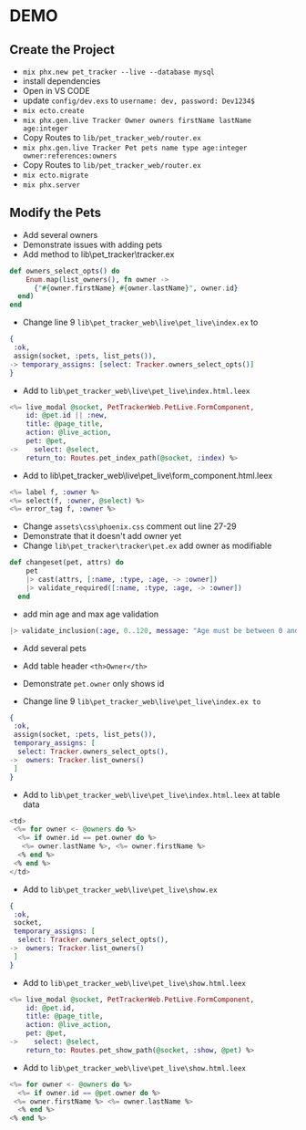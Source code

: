 # DEMO

## Create the Project

- `mix phx.new pet_tracker --live --database mysql`
- install dependencies
- Open in VS CODE
- update `config/dev.exs` to `username: dev, password: Dev1234$`
- `mix ecto.create`
- `mix phx.gen.live Tracker Owner owners firstName lastName age:integer`
- Copy Routes to `lib/pet_tracker_web/router.ex`
- `mix phx.gen.live Tracker Pet pets name type age:integer owner:references:owners`
- Copy Routes to `lib/pet_tracker_web/router.ex`
- `mix ecto.migrate`
- `mix phx.server`

## Modify the Pets

- Add several owners
- Demonstrate issues with adding pets
- Add method to lib\pet_tracker\tracker.ex

```Elixir
def owners_select_opts() do
    Enum.map(list_owners(), fn owner ->
      {"#{owner.firstName} #{owner.lastName}", owner.id}
  end)
end
```

- Change line 9 `lib\pet_tracker_web\live\pet_live\index.ex` to

```Elixir
{
 :ok,
 assign(socket, :pets, list_pets()),
-> temporary_assigns: [select: Tracker.owners_select_opts()]
}
```

- Add to `lib\pet_tracker_web\live\pet_live\index.html.leex`

```Elixir
<%= live_modal @socket, PetTrackerWeb.PetLive.FormComponent,
    id: @pet.id || :new,
    title: @page_title,
    action: @live_action,
    pet: @pet,
->    select: @select,
    return_to: Routes.pet_index_path(@socket, :index) %>
```

- Add to lib\pet_tracker_web\live\pet_live\form_component.html.leex

```Elixir
<%= label f, :owner %>
<%= select(f, :owner, @select) %>
<%= error_tag f, :owner %>
```

- Change `assets\css\phoenix.css` comment out line 27-29
- Demonstrate that it doesn't add owner yet
- Change `lib\pet_tracker\tracker\pet.ex` add owner as modifiable

```Elixir
def changeset(pet, attrs) do
    pet
    |> cast(attrs, [:name, :type, :age, -> :owner])
    |> validate_required([:name, :type, :age, -> :owner])
  end
```

- add min age and max age validation

```Elixir
|> validate_inclusion(:age, 0..120, message: "Age must be between 0 and 120")
```

- Add several pets

- Add table header `<th>Owner</th>`

- Demonstrate `pet.owner` only shows id

- Change line 9 `lib\pet_tracker_web\live\pet_live\index.ex to`

```Elixir
{
 :ok,
 assign(socket, :pets, list_pets()),
 temporary_assigns: [
  select: Tracker.owners_select_opts(),
->  owners: Tracker.list_owners()
 ]
}
```

- Add to `lib\pet_tracker_web\live\pet_live\index.html.leex` at table data

```Elixir
<td>
 <%= for owner <- @owners do %>
  <%= if owner.id == pet.owner do %>
   <%= owner.lastName %>, <%= owner.firstName %>
  <% end %>
 <% end %>
</td>
```

- Add to `lib\pet_tracker_web\live\pet_live\show.ex`

```Elixir
{
 :ok,
 socket,
 temporary_assigns: [
  select: Tracker.owners_select_opts(),
->  owners: Tracker.list_owners()
 ]
}
```

- Add to `lib\pet_tracker_web\live\pet_live\show.html.leex`

```Elixir
<%= live_modal @socket, PetTrackerWeb.PetLive.FormComponent,
    id: @pet.id,
    title: @page_title,
    action: @live_action,
    pet: @pet,
->    select: @select,
    return_to: Routes.pet_show_path(@socket, :show, @pet) %>
```

- Add to `lib\pet_tracker_web\live\pet_live\show.html.leex`

```Elixir
<%= for owner <- @owners do %>
  <%= if owner.id == @pet.owner do %>
 <%= owner.firstName %> <%= owner.lastName %>
  <% end %>
<% end %>
```
